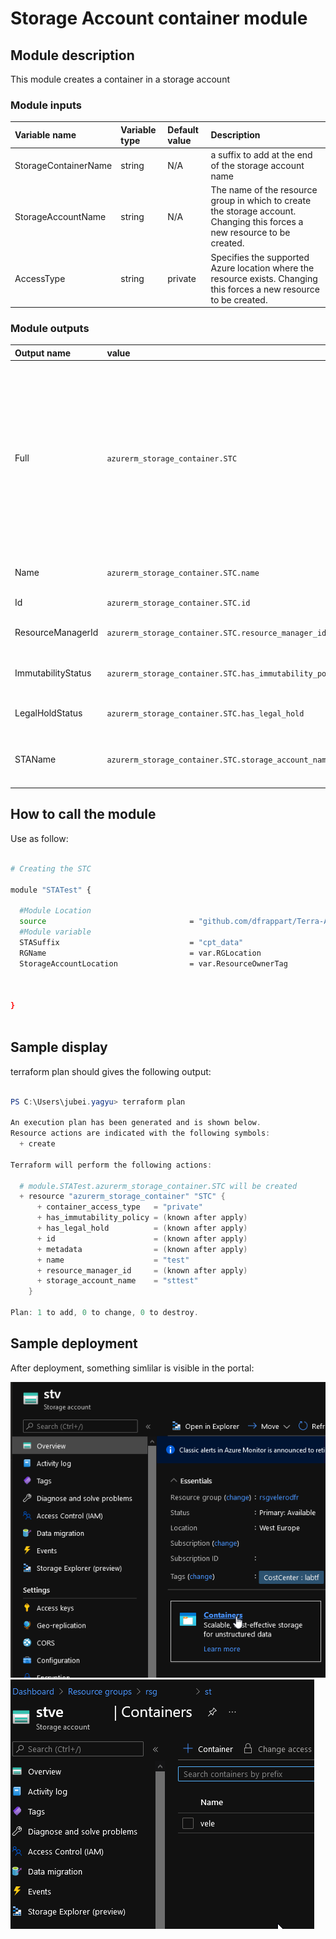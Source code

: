 # Storage Account container module

## Module description

This module creates a container in a storage account

### Module inputs

| Variable name | Variable type | Default value | Description |
|:--------------|:--------------|:--------------|:------------|
| StorageContainerName | string | N/A | a suffix to add at the end of the storage account name |
| StorageAccountName | string | N/A | The name of the resource group in which to create the storage account. Changing this forces a new resource to be created. |
| AccessType | string | private | Specifies the supported Azure location where the resource exists. Changing this forces a new resource to be created. |


### Module outputs

| Output name | value | Description |
|:------------|:------|:------------|
| Full | `azurerm_storage_container.STC` | send all the resource information available in the output. In future version, this may be the only output and detailed informtion will probably be queried specifically from the root module |
| Name | `azurerm_storage_container.STC.name` | The resource name |
| Id | `azurerm_storage_container.STC.id` | The resource Id |
| ResourceManagerId | `azurerm_storage_container.STC.resource_manager_id` | The primary Blob Endpoint |
| ImmutabilityStatus | `azurerm_storage_container.STC.has_immutability_policy` | The immutability status of the stc |
| LegalHoldStatus | `azurerm_storage_container.STC.has_legal_hold` | The legal hold status of the stc |
| STAName | `azurerm_storage_container.STC.storage_account_name` | The storage account name in which the stc lives |


## How to call the module
 

Use as follow:

```bash

# Creating the STC

module "STATest" {

  #Module Location
  source                                = "github.com/dfrappart/Terra-AZModuletest//Modules_building_blocks//102_StorageAccountContainer"
  #Module variable    
  STASuffix                             = "cpt_data"
  RGName                                = var.RGLocation
  StorageAccountLocation                = var.ResourceOwnerTag



}



```

## Sample display

terraform plan should gives the following output:

```powershell

PS C:\Users\jubei.yagyu> terraform plan

An execution plan has been generated and is shown below.
Resource actions are indicated with the following symbols:
  + create

Terraform will perform the following actions:

  # module.STATest.azurerm_storage_container.STC will be created
  + resource "azurerm_storage_container" "STC" {
      + container_access_type   = "private"
      + has_immutability_policy = (known after apply)
      + has_legal_hold          = (known after apply)
      + id                      = (known after apply)
      + metadata                = (known after apply)
      + name                    = "test"
      + resource_manager_id     = (known after apply)
      + storage_account_name    = "sttest"
    }

Plan: 1 to add, 0 to change, 0 to destroy.

```

## Sample deployment

After deployment, something simlilar is visible in the portal:

![Illustration 1](./Img/STC001.png)
![Illustration 2](./Img/STC002.png)

